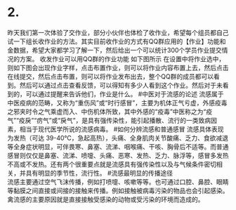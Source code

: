 # 2.
昨天我们第一次体验了交作业，部分小伙伴也体检了收作业，希望每个组员都自己试一下组长收作业的方法。其实目前收作业的方式有QQ群应用的【作业】功能和金数据，希望大家都学习了解一下，然后给出一个可以统计300个学员作业提交情况的方案。
收发作业可以用QQ群的作业功能
如下图所示
在设置中将作业选中，则如下图会出现作业字样，点击布置作业，则可以将作业内容布置上去，然后点击在线提交，然后点击布置，则可以将作业发布出去，整个QQ群的成员都可以看到。然后可以通过点击查看反馈，可以得知有多少人看到这个作业。然后对于未看到的，可以通过提醒来告诉他们，作业是什么。
#中医对于流感的论述
流感属于中医疫病的范畴，又称为“重伤风”或“时行感冒”，主要为机体正气亏虚，外感疫毒之邪夹时令之气乘虚而入、中伤机体所致，其中外感的“疫毒”中医称之为“疫气”“疫戾”“疠气”或“戾气”，是具有强传染性，能引起播散、流行的一类致病因素，相当于现代医学所说的流感病毒。
#如何分辨流感和普通感冒
流感具体表现为发热（可达 39-40℃，急起高热），头痛、全身肌肉关节酸痛、乏力、食欲减退等全身症状明显，可伴畏寒、鼻塞、流涕、咽喉痛、干咳、胸骨后不适等。而普通感冒则仅仅是鼻塞、流涕、喷嚏、头痛、恶寒、发热、乏力、脉浮等，感冒多发热不高或不发热。还有两个很重要点就是流感具有强传染性以及与气候条件密切相关，并具有明显的季节性，流行性。
#流感最明显的传播途径   
流感主要通过空气飞沫传播，例如打喷嚏、咳嗽等等。也可通过口腔、鼻腔、眼睛等黏膜之间直接或间接的接触来传播。例如接触被病毒污染的物品也会引起感染。禽流感的主要原因就是直接接触受感染的动物或受污染的环境而造成的。